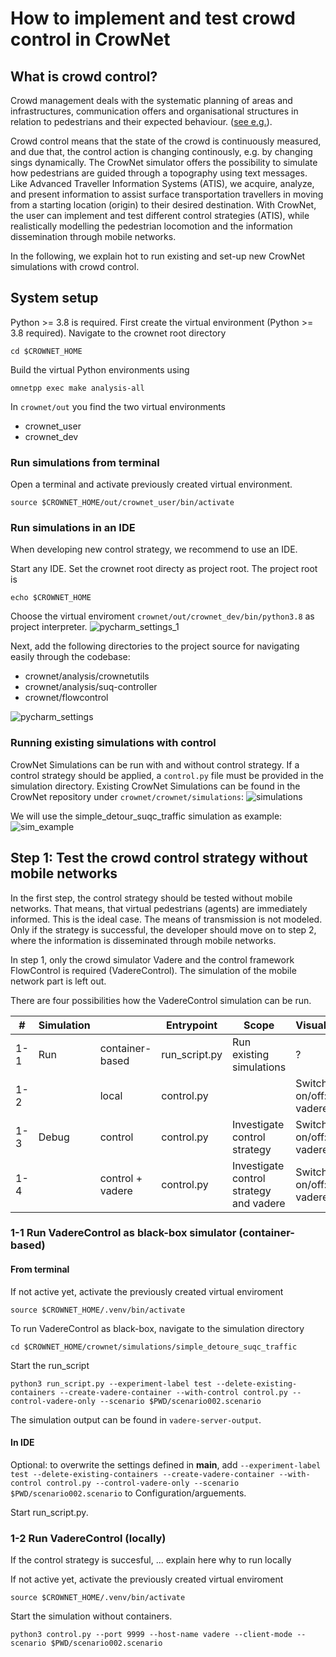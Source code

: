 # How to implement and test crowd control in CrowNet

## What is crowd control?

Crowd management deals with the systematic planning of areas and infrastructures, communication offers and organisational structures in relation to pedestrians and their expected behaviour. ([see e.g.](http://www.basigo.de/wiki/index.php5?title=Sicherheitsbausteine/Crowd_Management/Crowd_Management&oldid=5958)). 

Crowd control means that the state of the crowd is continuously measured, and due that,   the control action is changing continously, e.g. by changing sings dynamically. The CrowNet simulator offers the possibility to simulate how pedestrians are guided through a topography using text messages. Like Advanced Traveller Information Systems (ATIS), we acquire, analyze, and present information to assist surface transportation travellers in moving from a starting location (origin) to their desired destination. With CrowNet, the user can implement and test different control strategies (ATIS), while realistically modelling the pedestrian locomotion and the information dissemination through mobile networks.

In the following, we explain hot to run existing and set-up new CrowNet simulations with crowd control.

## System setup
Python >= 3.8 is required. First create the virtual environment (Python >= 3.8 required).
Navigate to the crownet root directory
```
cd $CROWNET_HOME

```
Build the virtual Python environments using
```
omnetpp exec make analysis-all
```
In `crownet/out` you find the two virtual environments
* crownet_user
* crownet_dev
### Run simulations from terminal
Open a terminal and activate previously created virtual environment.
```
source $CROWNET_HOME/out/crownet_user/bin/activate
```
### Run simulations in an IDE
When developing new control strategy, we recommend to use an IDE.

Start any IDE. Set the crownet root directy as project root. The project root is
```
echo $CROWNET_HOME
```
Choose the virtual enviroment `crownet/out/crownet_dev/bin/python3.8` as project interpreter.
![pycharm_settings_1](img/how_to_implement_and_test_crown_control_in_corwnet/pycharm_settings_1.png)

Next, add the following directories to the project source for navigating easily through the codebase:
* crownet/analysis/crownetutils
* crownet/analysis/suq-controller
* crownet/flowcontrol

![pycharm_settings](img/how_to_implement_and_test_crown_control_in_corwnet/pycharm_settings.png)


### Running existing simulations with control

CrowNet Simulations can be run with and without control strategy. If a control strategy should be applied, a `control.py` file must be provided in the simulation directory. Existing CrowNet Simulations can be found in the CrowNet repository under
`crownet/crownet/simulations`:
![simulations](img/how_to_implement_and_test_crown_control_in_corwnet/simulations.png)

We will use the simple_detour_suqc_traffic simulation as example:
![sim_example](img/how_to_implement_and_test_crown_control_in_corwnet/sim_example.png)


## Step 1: Test the crowd control strategy without mobile networks
In the first step, the control strategy should be tested without mobile networks. That means, that virtual pedestrians (agents) are immediately informed. This is the ideal case. The means of transmission is not modeled. Only if the strategy is successful, the developer should move on to step 2, where the information is disseminated through mobile networks.

In step 1, only the crowd simulator Vadere and the control framework FlowControl is required (VadereControl). The simulation of the mobile network part is left out. 

There are four possibilities how the VadereControl simulation can be run.

|  			 # 		   |  			 Simulation 		 |  			   			 		               |  			 Entrypoint 		    |  			 Scope 		                                   |  			 Visualization 		             |
|--------|---------------|---------------------|------------------|--------------------------------------------|------------------------------|
|  			 1-1 		 |  			 Run  			 		      |  			 container-based 		  |  			 run_script.py 		 |  			 Run existing simulations 		                |  			 ? 		                         |
|  			 1-2 		 |  			   			 		         |  			 local 		            |  			 control.py 		    |  			   			 		                                      |  			 Switch on/off: vadere-gui 		 |
|  			 1-3 		 |  			 Debug  			 		    |  			 control 		          |  			 control.py 		    |  			 Investigate control strategy 		            |  			 Switch on/off: vadere-gui 		 |
|  			 1-4 		 |  			   			 		         |  			 control + vadere 		 |  			 control.py 		    |  			 Investigate control strategy and vadere 		 |  			 Switch on/off: vadere-gui 		 |



### 1-1 Run VadereControl as black-box simulator (container-based)

#### From terminal

If not active yet, activate the previously created virtual enviroment
```
source $CROWNET_HOME/.venv/bin/activate
```
To run VadereControl as black-box, navigate to the simulation directory
```
cd $CROWNET_HOME/crownet/simulations/simple_detoure_suqc_traffic

```
Start the run_script
```
python3 run_script.py --experiment-label test --delete-existing-containers --create-vadere-container --with-control control.py --control-vadere-only --scenario $PWD/scenario002.scenario

```
The simulation output can be found in `vadere-server-output`.

#### In IDE
Optional: to overwrite the settings defined in __main__, add `--experiment-label test --delete-existing-containers --create-vadere-container --with-control control.py --control-vadere-only --scenario $PWD/scenario002.scenario` to Configuration/arguements.

Start run_script.py. 

### 1-2 Run VadereControl (locally)
If the control strategy is succesful, ... explain here why to run locally

If not active yet, activate the previously created virtual enviroment
```
source $CROWNET_HOME/.venv/bin/activate
```
Start the simulation without containers.
```
python3 control.py --port 9999 --host-name vadere --client-mode --scenario $PWD/scenario002.scenario
```



